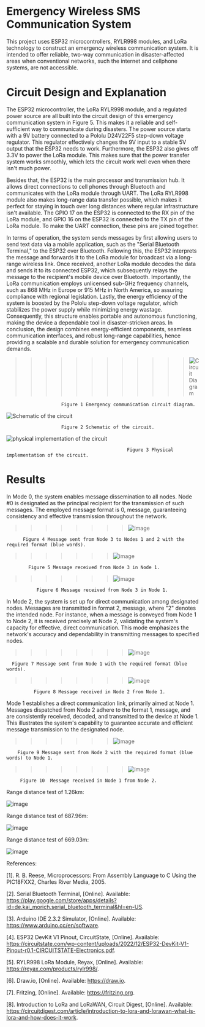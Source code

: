 
# Emergency Wireless SMS Communication System

This project uses ESP32 microcontrollers, RYLR998 modules, and LoRa technology to construct an emergency wireless communication system. It is intended to offer reliable, two-way communication in disaster-affected areas when conventional networks, such the internet and cellphone systems, are not accessible.

# Circuit Design and Explanation
The ESP32 microcontroller, the LoRa RYLR998 module, and a regulated power source are all built into the circuit design of this emergency communication system in Figure 5. This makes it a reliable and self-sufficient way to communicate during disasters. The power source starts with a 9V battery connected to a Pololu D24V22F5 step-down voltage regulator. This regulator effectively changes the 9V input to a stable 5V output that the ESP32 needs to work. Furthermore, the ESP32 also gives off 3.3V to power the LoRa module. This makes sure that the power transfer system works smoothly, which lets the circuit work well even when there isn't much power.

Besides that, the ESP32 is the main processor and transmission hub. It allows direct connections to cell phones through Bluetooth and communicates with the LoRa module through UART. The LoRa RYLR998 module also makes long-range data transfer possible, which makes it perfect for staying in touch over long distances where regular infrastructure isn't available. The GPIO 17 on the ESP32 is connected to the RX pin of the LoRa module, and GPIO 16 on the ESP32 is connected to the TX pin of the LoRa module. To make the UART connection, these pins are joined together.

In terms of operation, the system sends messages by first allowing users to send text data via a mobile application, such as the "Serial Bluetooth Terminal," to the ESP32 over Bluetooth. Following this, the ESP32 interprets the message and forwards it to the LoRa module for broadcast via a long-range wireless link. Once received, another LoRa module decodes the data and sends it to its connected ESP32, which subsequently relays the message to the recipient's mobile device over Bluetooth. Importantly, the LoRa communication employs unlicensed sub-GHz frequency channels, such as 868 MHz in Europe or 915 MHz in North America, so assuring compliance with regional legislation. Lastly, the energy efficiency of the system is boosted by the Pololu step-down voltage regulator, which stabilizes the power supply while minimizing energy wastage. Consequently, this structure enables portable and autonomous functioning, making the device a dependable tool in disaster-stricken areas. In conclusion, the design combines energy-efficient components, seamless communication interfaces, and robust long-range capabilities, hence providing a scalable and durable solution for emergency communication demands.

>>>>>>>>>>>>![Circuit Diagram](https://github.com/user-attachments/assets/7e1e1b85-e6ae-40c6-8b71-6ba4b5149de8)
                 
                        Figure 1 Emergency communication circuit diagram.
![Schematic of the circuit](https://github.com/user-attachments/assets/77186294-d396-4b2a-a665-b71667193bad)

                        Figure 2 Schematic of the circuit.
![physical implementation of the circuit](https://github.com/user-attachments/assets/ee26187a-6dc9-4a57-ab20-e6b80b0a2e20)

                                                Figure 3 Physical implementation of the circuit.
  
 




# Results
In Mode 0, the system enables message dissemination to all nodes. Node #0 is designated as the principal recipient for the transmission of such messages. The employed message format is 0, message, guaranteeing consistency and effective transmission throughout the network. 

>>>>>>>>![image](https://github.com/user-attachments/assets/9b60b00c-2252-4383-9acf-82e04bfccdad)

          Figure 4 Message sent from Node 3 to Nodes 1 and 2 with the required format (blue words).


>>>>>>>![image](https://github.com/user-attachments/assets/04157fe7-f120-4831-9aef-93f9660bc146)

            Figure 5 Message received from Node 3 in Node 1.

>>>>>>>![image](https://github.com/user-attachments/assets/ba620538-22c0-43fd-b417-589973a99739)

               Figure 6 Message received from Node 3 in Node 1.
In Mode 2, the system is set up for direct communication among designated nodes. Messages are transmitted in format 2, message, where "2" denotes the intended node. For instance, when a message is conveyed from Node 1 to Node 2, it is received precisely at Node 2, validating the system's capacity for effective, direct communication. This mode emphasizes the network's accuracy and dependability in transmitting messages to specified nodes.


>>>>>>>>![image](https://github.com/user-attachments/assets/b3605846-ad6a-4e80-9faa-090e5a3716da)

      Figure 7 Message sent from Node 1 with the required format (blue words).

>>>>>>>>![image](https://github.com/user-attachments/assets/5930a81b-56df-408a-9d51-7153def35818)


              Figure 8 Message received in Node 2 from Node 1.
Mode 1 establishes a direct communication link, primarily aimed at Node 1. Messages dispatched from Node 2 adhere to the format 1, message, and are consistently received, decoded, and transmitted to the device at Node 1. This illustrates the system's capability to guarantee accurate and efficient message transmission to the designated node.


>>>>>>>![image](https://github.com/user-attachments/assets/e5866660-1455-48fe-9baa-719fb0d80495)

        Figure 9 Message sent from Node 2 with the required format (blue words) to Node 1.

>>>>>>>>![image](https://github.com/user-attachments/assets/236605ee-5108-4f49-a737-cb0676466df8)

         Figure 10  Message received in Node 1 from Node 2.
Range distance test of 1.26km:

![image](https://github.com/user-attachments/assets/616954ac-e661-4682-b01b-51589ad89f48)

Range distance test of 687.96m:

![image](https://github.com/user-attachments/assets/d8591808-e88c-4622-afb6-9a8ded22e7b0)

Range distance test of 669.03m:

![image](https://github.com/user-attachments/assets/e5f401c4-14f5-4c9d-831d-fd45c4b98b20)

References:

[1].	R. B. Reese, Microprocessors: From Assembly Language to C Using the PIC18FXX2, Charles River Media, 2005.

[2].	Serial Bluetooth Terminal, [Online]. Available: https://play.google.com/store/apps/details?id=de.kai_morich.serial_bluetooth_terminal&hl=en-US. 

[3].	Arduino IDE 2.3.2 Simulator, [Online]. Available: https://www.arduino.cc/en/software. 

[4].	ESP32 DevKit V1 Pinout, CircuitState, [Online]. Available: https://circuitstate.com/wp-content/uploads/2022/12/ESP32-DevKit-V1-Pinout-r0.1-CIRCUITSTATE-Electronics.pdf. 

[5].	RYLR998 LoRa Module, Reyax, [Online]. Available: https://reyax.com/products/rylr998/. 

[6].	Draw.io, [Online]. Available: https://draw.io. 

[7].	Fritzing, [Online]. Available: https://fritzing.org. 

[8].	Introduction to LoRa and LoRaWAN, Circuit Digest, [Online]. Available: https://circuitdigest.com/article/introduction-to-lora-and-lorawan-what-is-lora-and-how-does-it-work. 


